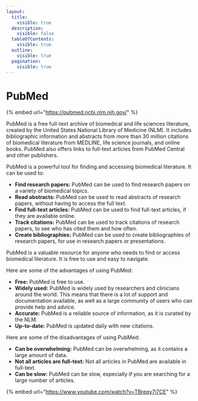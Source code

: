 ```yaml
---
layout:
  title:
    visible: true
  description:
    visible: false
  tableOfContents:
    visible: true
  outline:
    visible: true
  pagination:
    visible: true
---
```


# PubMed

{% embed url="https://pubmed.ncbi.nlm.nih.gov/" %}

PubMed is a free full-text archive of biomedical and life sciences literature, created by the United States National Library of Medicine (NLM). It includes bibliographic information and abstracts from more than 30 million citations of biomedical literature from MEDLINE, life science journals, and online books. PubMed also offers links to full-text articles from PubMed Central and other publishers.

PubMed is a powerful tool for finding and accessing biomedical literature. It can be used to:

* **Find research papers:** PubMed can be used to find research papers on a variety of biomedical topics.
* **Read abstracts:** PubMed can be used to read abstracts of research papers, without having to access the full text.
* **Find full-text articles:** PubMed can be used to find full-text articles, if they are available online.
* **Track citations:** PubMed can be used to track citations of research papers, to see who has cited them and how often.
* **Create bibliographies:** PubMed can be used to create bibliographies of research papers, for use in research papers or presentations.

PubMed is a valuable resource for anyone who needs to find or access biomedical literature. It is free to use and easy to navigate.

Here are some of the advantages of using PubMed:

* **Free:** PubMed is free to use.
* **Widely used:** PubMed is widely used by researchers and clinicians around the world. This means that there is a lot of support and documentation available, as well as a large community of users who can provide help and advice.
* **Accurate:** PubMed is a reliable source of information, as it is curated by the NLM.
* **Up-to-date:** PubMed is updated daily with new citations.

Here are some of the disadvantages of using PubMed:

* **Can be overwhelming:** PubMed can be overwhelming, as it contains a large amount of data.
* **Not all articles are full-text:** Not all articles in PubMed are available in full-text.
* **Can be slow:** PubMed can be slow, especially if you are searching for a large number of articles.

{% embed url="https://www.youtube.com/watch?v=TBreqy7j7CE" %}
